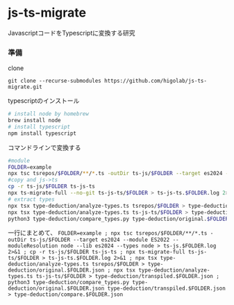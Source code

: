 # js-ts-migrate

JavascriptコードをTypescriptに変換する研究

### 準備

clone

`git clone --recurse-submodules https://github.com/higolab/js-ts-migrate.git`

typescriptのインストール

```zsh
# install node by homebrew
brew install node
# install typescript
npm install typescript
```

コマンドラインで変換する

```zsh
#module
FOLDER=example
npx tsc tsrepos/$FOLDER/**/*.ts -outDir ts-js/$FOLDER --target es2024 --module ES2022 --moduleResolution node --lib es2024 --types node > ts-js.$FOLDER.log 2>&1
#copy and js->ts
cp -r ts-js/$FOLDER ts-js-ts
npx ts-migrate-full --no-git ts-js-ts/$FOLDER > ts-js-ts.$FOLDER.log 2>&1
# extract types
npx tsx type-deduction/analyze-types.ts tsrepos/$FOLDER > type-deduction/original.$FOLDER.json
npx tsx type-deduction/analyze-types.ts ts-js-ts/$FOLDER > type-deduction/transpiled.$FOLDER.json
python3 type-deduction/compare_types.py type-deduction/original.$FOLDER.json type-deduction/transpiled.$FOLDER.json > type-deduction/compare.$FOLDER.txt
```

一行にまとめて、
`FOLDER=example ; npx tsc tsrepos/$FOLDER/**/*.ts -outDir ts-js/$FOLDER --target es2024 --module ES2022 --moduleResolution node --lib es2024 --types node > ts-js.$FOLDER.log 2>&1 ; cp -r ts-js/$FOLDER ts-js-ts ; npx ts-migrate-full ts-js-ts/$FOLDER > ts-js-ts.$FOLDER.log 2>&1 ; npx tsx type-deduction/analyze-types.ts tsrepos/$FOLDER > type-deduction/original.$FOLDER.json ; npx tsx type-deduction/analyze-types.ts ts-js-ts/$FOLDER > type-deduction/transpiled.$FOLDER.json ; python3 type-deduction/compare_types.py type-deduction/original.$FOLDER.json type-deduction/transpiled.$FOLDER.json > type-deduction/compare.$FOLDER.json`
